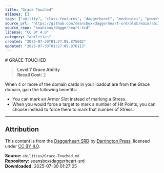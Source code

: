 ```yaml
---
title: "Grace Touched"
aliases: []
tags: ["ability", "class-features", "daggerheart", "mechanics", "powers", "reference", "srd", "ttrpg"]
source_url: "https://github.com/seansbox/daggerheart-srd/blob/main/abilities/Grace-Touched.md"
source_repo: "seansbox/daggerheart-srd"
license: "CC BY 4.0"
category: "abilities"
created: "2025-07-30T01:27:05.875602"
updated: "2025-07-30T01:27:05.876113"
---
```


﻿# GRACE-TOUCHED

> **Level 7 Grace Ability**  
> **Recall Cost:** 2

When 4 or more of the domain cards in your loadout are from the Grace domain, gain the following benefits:

- You can mark an Armor Slot instead of marking a Stress.
- When you would force a target to mark a number of Hit Points, you can choose instead to force them to mark that number of Stress.

---

## Attribution

This content is from the [Daggerheart SRD](https://github.com/seansbox/daggerheart-srd/blob/main/abilities/Grace-Touched.md) by [Darrington Press](https://darringtonpress.com/), licensed under [CC BY 4.0](https://creativecommons.org/licenses/by/4.0/).

**Source:** `abilities/Grace-Touched.md`  
**Repository:** [seansbox/daggerheart-srd](https://github.com/seansbox/daggerheart-srd)  
**Downloaded:** 2025-07-30 01:27:05

